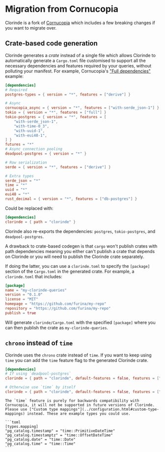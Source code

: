# Migration from Cornucopia
Clorinde is a fork of [Cornucopia](https://github.com/cornucopia-rs/cornucopia) which includes a few breaking changes if you want to migrate over.

## Crate-based code generation
Clorinde generates a *crate* instead of a single file which allows Clorinde to automatically generate a `Cargo.toml` file customised to support all the necessary dependencies and features required by your queries, without polluting your manifest. For example, Cornucopia's ["Full dependencies"](https://cornucopia-rs.netlify.app/book/introduction/dependencies#full-dependencies) example:

```toml
[dependencies]
# Required
postgres-types = { version = "*", features = ["derive"] }

# Async
cornucopia_async = { version = "*", features = ["with-serde_json-1"] }
tokio = { version = "*", features = ["full"] }
tokio-postgres = { version = "*", features = [
    "with-serde_json-1",
    "with-time-0_3",
    "with-uuid-1",
    "with-eui48-1",
] }
futures = "*"
# Async connection pooling
deadpool-postgres = { version = "*" }

# Row serialization
serde = { version = "*", features = ["derive"] }

# Extra types
serde_json = "*"
time = "*"
uuid = "*"
eui48 = "*"
rust_decimal = { version = "*", features = ["db-postgres"] }
```

Could be replaced with:

```toml
[dependencies]
clorinde = { path = "clorinde" }
```

Clorinde also re-exports the dependencies: `postgres`, `tokio-postgres`, and `deadpool-postgres`.

A drawback to crate-based codegen is that `cargo` won't publish crates with path dependencies meaning you either can't publish a crate that depends on Clorinde or you will need to publish the Clorinde crate separately.

If doing the latter, you can use a `clorinde.toml` to specify the `[package]` section of the `Cargo.toml` in the generated crate. For example, a `clorinde.toml` that includes:

```toml
[package]
name = "my-clorinde-queries"
version = "0.1.0"
license = "MIT"
homepage = "https://github.com/furina/my-repo"
repository = "https://github.com/furina/my-repo"
publish = true
```

Will generate `clorinde/Cargo.toml` with the specified `[package]` where you can then publish the crate as `my-clorinde-queries`.

## `chrono` instead of `time`
Clorinde uses the `chrono` crate instead of `time`. If you want to keep using `time` you can add the `time` feature flag to the generated Clorinde crate.

```toml
[dependencies]
# If using `deadpool-postgres`
clorinde = { path = "clorinde", default-features = false, features = ["deadpool", "time"] }

# Otherwise use `time` by itself
clorinde = { path = "clorinde", default-features = false, features = ["time"] }
```

~~~admonish warning
The `time` feature is purely for backwards compatibility with Cornucopia, it will not be supported in future versions of Clorinde. Please use ["Custom type mappings"](../configuration.html#custom-type-mappings) instead. These are example types you could use.

```toml
[types.mapping]
"pg_catalog.timestamp" = "time::PrimitiveDateTime"
"pg_catalog.timestamptz" = "time::OffsetDateTime"
"pg_catalog.date" = "time::Date"
"pg_catalog.time" = "time::Time"
```
~~~

